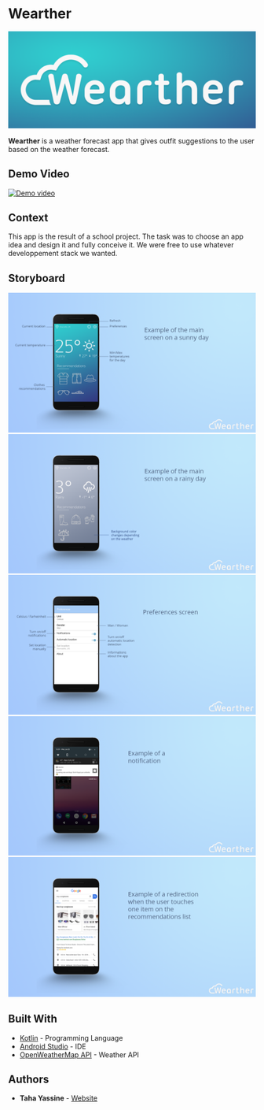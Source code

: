 # Wearther

![Logo](screenshots/logo_full.png)

**Wearther** is a weather forecast app that gives outfit suggestions to the user based on the
weather forecast.

## Demo Video

[![Demo video](http://img.youtube.com/vi/MQAWHaBsYm8/0.jpg)](http://www.youtube.com/watch?v=MQAWHaBsYm8)

## Context

This app is the result of a school project. The task was to choose an app idea and design it and fully conceive it. We were free to use whatever developpement stack we wanted.

## Storyboard

![Sunny](screenshots/Sunny.png)
![Rainy](screenshots/Rainy.png)
![Preferences](screenshots/Preferences.png)
![Notification](screenshots/Notification.png)
![Recommendation](screenshots/Recommendation.png)


## Built With

* [Kotlin](https://kotlinlang.org/) - Programming Language
* [Android Studio](https://developer.android.com/studio/) - IDE
* [OpenWeatherMap API](https://openweathermap.org/api) - Weather API

## Authors

* **Taha Yassine** - [Website](https://taha-yassine.github.io/)
